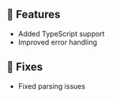 <!-- markdownlint-disable-next-line MD041 -->
## 🚀 Features

* Added TypeScript support
* Improved error handling

## 🔧 Fixes

* Fixed parsing issues

